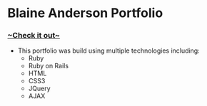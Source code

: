# Blaine Anderson Portfolio
### [~Check it out~](https://blaine-anderson-dev.herokuapp.com/)

* This portfolio was build using multiple technologies including:
  * Ruby
  * Ruby on Rails
  * HTML
  * CSS3
  * JQuery
  * AJAX
